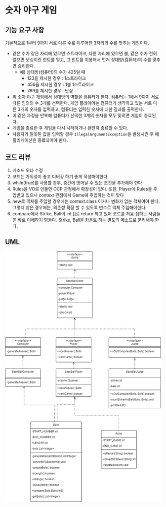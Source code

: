 # 숫자 야구 게임

## 기능 요구 사항

기본적으로 1부터 9까지 서로 다른 수로 이루어진 3자리의 수를 맞추는 게임이다.

- 같은 수가 같은 자리에 있으면 스트라이크, 다른 자리에 있으면 볼, 같은 수가 전혀 없으면 낫싱이란 힌트를 얻고, 그 힌트를 이용해서 먼저 상대방(컴퓨터)의 수를 맞추면 승리한다.
    - 예) 상대방(컴퓨터)의 수가 425일 때
        - 123을 제시한 경우 : 1스트라이크
        - 456을 제시한 경우 : 1볼 1스트라이크
        - 789를 제시한 경우 : 낫싱
- 위 숫자 야구 게임에서 상대방의 역할을 컴퓨터가 한다. 컴퓨터는 1에서 9까지 서로 다른 임의의 수 3개를 선택한다. 게임 플레이어는 컴퓨터가 생각하고 있는 서로 다른 3개의 숫자를 입력하고, 컴퓨터는 입력한 숫자에 대한
  결과를 출력한다.
- 이 같은 과정을 반복해 컴퓨터가 선택한 3개의 숫자를 모두 맞히면 게임이 종료된다.
- 게임을 종료한 후 게임을 다시 시작하거나 완전히 종료할 수 있다.
- 사용자가 잘못된 값을 입력할 경우 `IllegalArgumentException`을 발생시킨 후 애플리케이션은 종료되어야 한다.


## 코드 리뷰
1. 메소드 오타 수정
2. 코드는 가독성이 좋고 디버깅 하기 좋게 작성해야한다
3. while(true)를 사용할 경우, 중간에 벗어날 수 있는 조건을 추가해야 한다
4. Rules을 VO로 만들면 OCP 관점에서 확장성이 없다.
   또한, Player에 Rules을 주입받고 있으나 context 관점에서 Game에 주입하는 것이 맞다
5. new로 객체를 주입할 경우에는 context.class 이거나 변화가 없는 객체여야 한다.
   그렇지 않은 경우에는, 의존성 확장 할 수 있도록 변수로 객체 주입해야한다.
6. compare에서 Strike, Ball이 int []로 return 되고 있어 코드를 처음 접하는 사람들은 바로 이해하기 힘들다. Strike, Ball을 카운트 하는 별도의 메소드로 분리해야 한다.

## UML

![대체 텍스트](./숫자야구게임.jpg)

